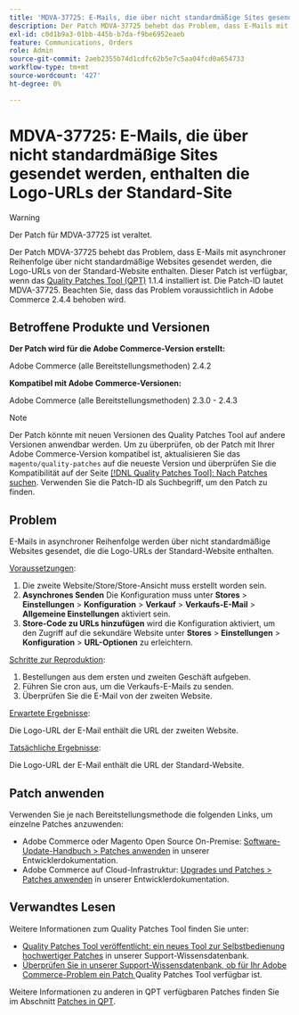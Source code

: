 ```yaml
---
title: 'MDVA-37725: E-Mails, die über nicht standardmäßige Sites gesendet werden, enthalten die Logo-URLs der Standard-Site'
description: Der Patch MDVA-37725 behebt das Problem, dass E-Mails mit asynchroner Reihenfolge über nicht standardmäßige Websites gesendet werden, die Logo-URLs von der Standard-Website enthalten.
exl-id: c0d1b9a3-01bb-445b-b7da-f9be6952eaeb
feature: Communications, Orders
role: Admin
source-git-commit: 2aeb2355b74d1cdfc62b5e7c5aa04fcd0a654733
workflow-type: tm+mt
source-wordcount: '427'
ht-degree: 0%

---
```


# MDVA-37725: E-Mails, die über nicht standardmäßige Sites gesendet werden, enthalten die Logo-URLs der Standard-Site

>[!WARNING]
>
> Der Patch für MDVA-37725 ist veraltet.

Der Patch MDVA-37725 behebt das Problem, dass E-Mails mit asynchroner Reihenfolge über nicht standardmäßige Websites gesendet werden, die Logo-URLs von der Standard-Website enthalten. Dieser Patch ist verfügbar, wenn das [Quality Patches Tool (QPT)](https://experienceleague.adobe.com/de/docs/commerce-operations/upgrade-guide/patches/overview) 1.1.4 installiert ist. Die Patch-ID lautet MDVA-37725. Beachten Sie, dass das Problem voraussichtlich in Adobe Commerce 2.4.4 behoben wird.

## Betroffene Produkte und Versionen

**Der Patch wird für die Adobe Commerce-Version erstellt:**

Adobe Commerce (alle Bereitstellungsmethoden) 2.4.2

**Kompatibel mit Adobe Commerce-Versionen:**

Adobe Commerce (alle Bereitstellungsmethoden) 2.3.0 - 2.4.3

>[!NOTE]
>
>Der Patch könnte mit neuen Versionen des Quality Patches Tool auf andere Versionen anwendbar werden. Um zu überprüfen, ob der Patch mit Ihrer Adobe Commerce-Version kompatibel ist, aktualisieren Sie das `magento/quality-patches` auf die neueste Version und überprüfen Sie die Kompatibilität auf der Seite [[!DNL Quality Patches Tool]: Nach Patches suchen](https://experienceleague.adobe.com/tools/commerce-quality-patches/index.html?lang=de). Verwenden Sie die Patch-ID als Suchbegriff, um den Patch zu finden.

## Problem

E-Mails in asynchroner Reihenfolge werden über nicht standardmäßige Websites gesendet, die die Logo-URLs der Standard-Website enthalten.

<u>Voraussetzungen</u>:

1. Die zweite Website/Store/Store-Ansicht muss erstellt worden sein.
1. **Asynchrones Senden** Die Konfiguration muss unter **Stores** > **Einstellungen** > **Konfiguration** > **Verkauf** > **Verkaufs-E-Mail** > **Allgemeine Einstellungen** aktiviert sein.
1. **Store-Code zu URLs hinzufügen** wird die Konfiguration aktiviert, um den Zugriff auf die sekundäre Website unter **Stores** > **Einstellungen** > **Konfiguration** > **URL-Optionen** zu erleichtern.

<u>Schritte zur Reproduktion</u>:

1. Bestellungen aus dem ersten und zweiten Geschäft aufgeben.
1. Führen Sie cron aus, um die Verkaufs-E-Mails zu senden.
1. Überprüfen Sie die E-Mail von der zweiten Website.

<u>Erwartete Ergebnisse</u>:

Die Logo-URL der E-Mail enthält die URL der zweiten Website.

<u>Tatsächliche Ergebnisse</u>:

Die Logo-URL der E-Mail enthält die URL der Standard-Website.

## Patch anwenden

Verwenden Sie je nach Bereitstellungsmethode die folgenden Links, um einzelne Patches anzuwenden:

* Adobe Commerce oder Magento Open Source On-Premise: [Software-Update-Handbuch > Patches anwenden](https://experienceleague.adobe.com/de/docs/commerce-operations/tools/quality-patches-tool/usage) in unserer Entwicklerdokumentation.
* Adobe Commerce auf Cloud-Infrastruktur: [Upgrades und Patches > Patches anwenden](https://experienceleague.adobe.com/de/docs/commerce-cloud-service/user-guide/develop/upgrade/apply-patches) in unserer Entwicklerdokumentation.

## Verwandtes Lesen

Weitere Informationen zum Quality Patches Tool finden Sie unter:

* [Quality Patches Tool veröffentlicht: ein neues Tool zur Selbstbedienung hochwertiger Patches](/help/announcements/adobe-commerce-announcements/magento-quality-patches-released-new-tool-to-self-serve-quality-patches.md) in unserer Support-Wissensdatenbank.
* [Überprüfen Sie in unserer Support-Wissensdatenbank, ob für Ihr Adobe Commerce-Problem ein Patch ](/help/support-tools/patches-available-in-qpt-tool/check-patch-for-magento-issue-with-magento-quality-patches.md) Quality Patches Tool verfügbar ist.

Weitere Informationen zu anderen in QPT verfügbaren Patches finden Sie im Abschnitt [Patches in QPT](https://support.magento.com/hc/en-us/sections/360010506631-Patches-available-in-QPT-tool-).
